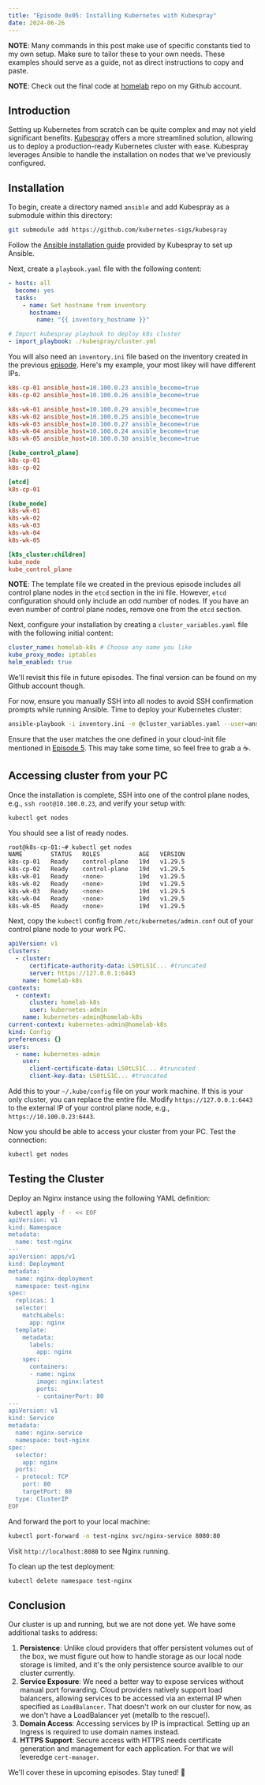 ```yaml
---
title: "Episode 0x05: Installing Kubernetes with Kubespray"
date: 2024-06-26
---
```


**NOTE**: Many commands in this post make use of specific constants tied to my own setup. Make sure to tailor these to your own needs. These examples should serve as a guide, not as direct instructions to copy and paste.

**NOTE**: Check out the final code at [homelab](https://github.com/Cih2001/homelab) repo on my Github account.

## Introduction

Setting up Kubernetes from scratch can be quite complex and may not yield significant benefits. [Kubespray](https://kubespray.io/) offers a more streamlined solution, allowing us to deploy a production-ready Kubernetes cluster with ease. Kubespray leverages Ansible to handle the installation on nodes that we've previously configured.

## Installation

To begin, create a directory named `ansible` and add Kubespray as a submodule within this directory:

```sh
git submodule add https://github.com/kubernetes-sigs/kubespray
```

Follow the [Ansible installation guide](https://github.com/kubernetes-sigs/kubespray/blob/master/docs/ansible/ansible.md#installing-ansible) provided by Kubespray to set up Ansible.

Next, create a `playbook.yaml` file with the following content:

```yaml
- hosts: all
  become: yes
  tasks:
    - name: Set hostname from inventory
      hostname:
        name: "{{ inventory_hostname }}"

# Import kubespray playbook to deploy k8s cluster
- import_playbook: ./kubespray/cluster.yml
```

You will also need an `inventory.ini` file based on the inventory created in the previous [episode](/homelab/ep04#outputs). Here's my example, your most likey will have different IPs.

```ini
k8s-cp-01 ansible_host=10.100.0.23 ansible_become=true
k8s-cp-02 ansible_host=10.100.0.26 ansible_become=true

k8s-wk-01 ansible_host=10.100.0.29 ansible_become=true
k8s-wk-02 ansible_host=10.100.0.25 ansible_become=true
k8s-wk-03 ansible_host=10.100.0.27 ansible_become=true
k8s-wk-04 ansible_host=10.100.0.24 ansible_become=true
k8s-wk-05 ansible_host=10.100.0.30 ansible_become=true

[kube_control_plane]
k8s-cp-01
k8s-cp-02

[etcd]
k8s-cp-01

[kube_node]
k8s-wk-01
k8s-wk-02
k8s-wk-03
k8s-wk-04
k8s-wk-05

[k8s_cluster:children]
kube_node
kube_control_plane
```

**NOTE**: The template file we created in the previous episode includes all control plane nodes in the `etcd` section in the ini file. However, `etcd` configuration should only include an odd number of nodes. If you have an even number of control plane nodes, remove one from the `etcd` section.

Next, configure your installation by creating a `cluster_variables.yaml` file with the following initial content:

```yaml
cluster_name: homelab-k8s # Choose any name you like
kube_proxy_mode: iptables
helm_enabled: true
```

We'll revisit this file in future episodes. The final version can be found on my Github account though.

For now, ensure you manually SSH into all nodes to avoid SSH confirmation prompts while running Ansible. Time to deploy your Kubernetes cluster:

```sh
ansible-playbook -i inventory.ini -e @cluster_variables.yaml --user=ansible playbook.yml
```

Ensure that the user matches the one defined in your cloud-init file mentioned in [Episode 5](/homelab/ep04#define-required-resources). This may take some time, so feel free to grab a :coffee:.

## Accessing cluster from your PC

Once the installation is complete, SSH into one of the control plane nodes, e.g., `ssh root@10.100.0.23`, and verify your setup with:

```sh
kubectl get nodes
```

You should see a list of ready nodes.

```sh
root@k8s-cp-01:~# kubectl get nodes
NAME        STATUS   ROLES           AGE   VERSION
k8s-cp-01   Ready    control-plane   19d   v1.29.5
k8s-cp-02   Ready    control-plane   19d   v1.29.5
k8s-wk-01   Ready    <none>          19d   v1.29.5
k8s-wk-02   Ready    <none>          19d   v1.29.5
k8s-wk-03   Ready    <none>          19d   v1.29.5
k8s-wk-04   Ready    <none>          19d   v1.29.5
k8s-wk-05   Ready    <none>          19d   v1.29.5
```

Next, copy the `kubectl` config from `/etc/kubernetes/admin.conf` out of your control plane node to your work PC.

```yaml
apiVersion: v1
clusters:
  - cluster:
      certificate-authority-data: LS0tLS1C... #truncated
      server: https://127.0.0.1:6443
    name: homelab-k8s
contexts:
  - context:
      cluster: homelab-k8s
      user: kubernetes-admin
    name: kubernetes-admin@homelab-k8s
current-context: kubernetes-admin@homelab-k8s
kind: Config
preferences: {}
users:
  - name: kubernetes-admin
    user:
      client-certificate-data: LS0tLS1C... #truncated
      client-key-data: LS0tLS1C... #truncated
```

Add this to your `~/.kube/config` file on your work machine. If this is your only cluster, you can replace the entire file. Modify `https://127.0.0.1:6443` to the external IP of your control plane node, e.g., `https://10.100.0.23:6443`.

Now you should be able to access your cluster from your PC. Test the connection:

```sh
kubectl get nodes
```

## Testing the Cluster

Deploy an Nginx instance using the following YAML definition:

```sh
kubectl apply -f - << EOF
apiVersion: v1
kind: Namespace
metadata:
  name: test-nginx
---
apiVersion: apps/v1
kind: Deployment
metadata:
  name: nginx-deployment
  namespace: test-nginx
spec:
  replicas: 1
  selector:
    matchLabels:
      app: nginx
  template:
    metadata:
      labels:
        app: nginx
    spec:
      containers:
      - name: nginx
        image: nginx:latest
        ports:
        - containerPort: 80
---
apiVersion: v1
kind: Service
metadata:
  name: nginx-service
  namespace: test-nginx
spec:
  selector:
    app: nginx
  ports:
  - protocol: TCP
    port: 80
    targetPort: 80
  type: ClusterIP
EOF
```

And forward the port to your local machine:

```sh
kubectl port-forward -n test-nginx svc/nginx-service 8080:80
```

Visit `http://localhost:8080` to see Nginx running.

To clean up the test deployment:

```sh
kubectl delete namespace test-nginx
```

## Conclusion

Our cluster is up and running, but we are not done yet. We have some additional tasks to address:

1. **Persistence**: Unlike cloud providers that offer persistent volumes out of the box, we must figure out how to handle storage as our local node storage is limited, and it's the only persistence source availble to our cluster currently.
2. **Service Exposure**: We need a better way to expose services without manual port forwarding. Cloud providers natively support load balancers, allowing services to be accessed via an external IP when specified as `LoadBalancer`. That doesn't work on our cluster for now, as we don't have a LoadBalancer yet (metallb to the rescue!).
3. **Domain Access**: Accessing services by IP is impractical. Setting up an Ingress is required to use domain names instead.
4. **HTTPS Support**: Secure access with HTTPS needs certificate generation and management for each application. For that we will leveredge `cert-manager`.

We'll cover these in upcoming episodes. Stay tuned! :rocket:
